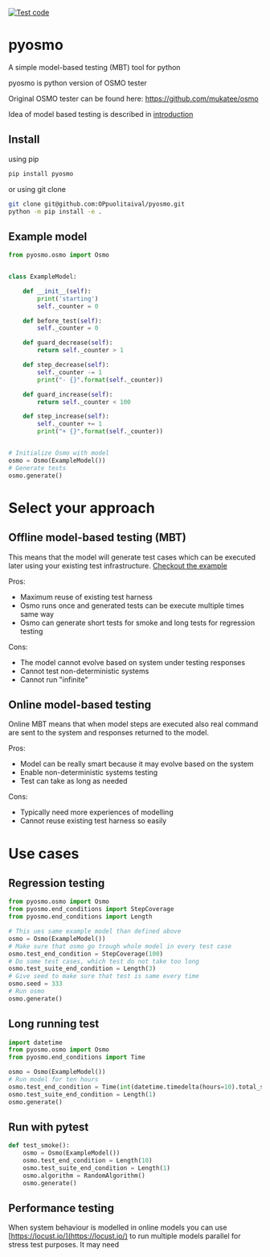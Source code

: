 [![Test code](https://github.com/OPpuolitaival/pyosmo/actions/workflows/pr_check.yaml/badge.svg)](https://github.com/OPpuolitaival/pyosmo/actions/workflows/pr_check.yaml)

# pyosmo

A simple model-based testing (MBT) tool for python

pyosmo is python version of OSMO tester

Original OSMO tester can be found here: https://github.com/mukatee/osmo

Idea of model based testing is described in [introduction](doc/introduction.md)

## Install

using pip
```bash
pip install pyosmo
```

or using git clone

```bash
git clone git@github.com:OPpuolitaival/pyosmo.git
python -m pip install -e .
```

## Example model

```python
from pyosmo.osmo import Osmo


class ExampleModel:

    def __init__(self):
        print('starting')
        self._counter = 0

    def before_test(self):
        self._counter = 0

    def guard_decrease(self):
        return self._counter > 1

    def step_decrease(self):
        self._counter -= 1
        print("- {}".format(self._counter))

    def guard_increase(self):
        return self._counter < 100

    def step_increase(self):
        self._counter += 1
        print("+ {}".format(self._counter))


# Initialize Osmo with model
osmo = Osmo(ExampleModel())
# Generate tests
osmo.generate()
```

# Select your approach

## Offline model-based testing (MBT)

This means that the model will generate test cases which can be executed later using your existing test infrastructure.
[Checkout the example](examples/offline_mbt/README.md)

Pros:

* Maximum reuse of existing test harness
* Osmo runs once and generated tests can be execute multiple times same way
* Osmo can generate short tests for smoke and long tests for regression testing

Cons:

* The model cannot evolve based on system under testing responses
* Cannot test non-deterministic systems
* Cannot run "infinite"

## Online model-based testing

Online MBT means that when model steps are executed also real command are sent to the system and responses returned to
the model.

Pros:

* Model can be really smart because it may evolve based on the system
* Enable non-deterministic systems testing
* Test can take as long as needed

Cons:

* Typically need more experiences of modelling
* Cannot reuse existing test harness so easily

# Use cases

## Regression testing

```python
from pyosmo.osmo import Osmo
from pyosmo.end_conditions import StepCoverage
from pyosmo.end_conditions import Length

# This ues same example model than defined above
osmo = Osmo(ExampleModel())
# Make sure that osmo go trough whole model in every test case
osmo.test_end_condition = StepCoverage(100)
# Do some test cases, which test do not take too long
osmo.test_suite_end_condition = Length(3)
# Give seed to make sure that test is same every time
osmo.seed = 333
# Run osmo
osmo.generate()
```

## Long running test

```python
import datetime
from pyosmo.osmo import Osmo
from pyosmo.end_conditions import Time

osmo = Osmo(ExampleModel())
# Run model for ten hours
osmo.test_end_condition = Time(int(datetime.timedelta(hours=10).total_seconds()))
osmo.test_suite_end_condition = Length(1)
osmo.generate()
```

## Run with pytest

```python
def test_smoke():
    osmo = Osmo(ExampleModel())
    osmo.test_end_condition = Length(10)
    osmo.test_suite_end_condition = Length(1)
    osmo.algorithm = RandomAlgorithm()
    osmo.generate()
```

## Performance testing

When system behaviour is modelled in online models you can use [https://locust.io/](https://locust.io/)
to run multiple models parallel for stress test purposes. It may need 
